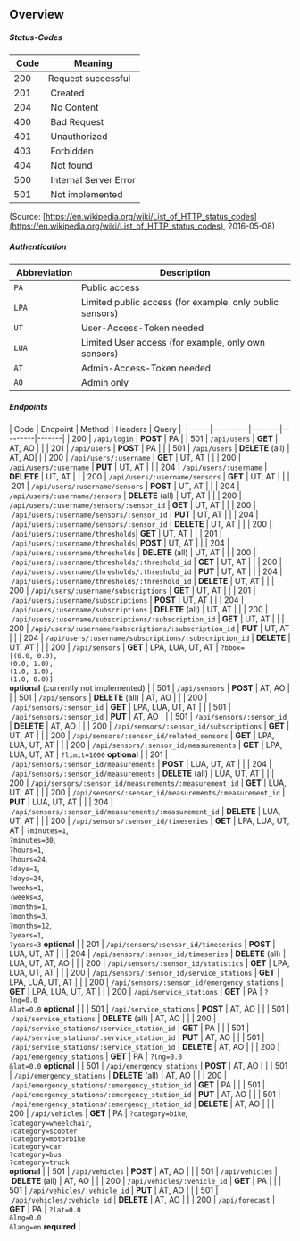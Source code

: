 ## Overview

##### Status-Codes

| Code | Meaning |
|------|---------|
| <span class="green">200</span> | Request successful |
| <span class="green">201</span> | Created |
| <span class="green">204</span> | No Content |
| <span class="red">400</span> | Bad Request |
| <span class="red">401</span> | Unauthorized |
| <span class="red">403</span> | Forbidden |
| <span class="red">404</span> | Not found |
| <span class="red">500</span> | Internal Server Error |
| <span class="blue">501</span> | Not implemented |

(Source: [https://en.wikipedia.org/wiki/List_of_HTTP_status_codes](https://en.wikipedia.org/wiki/List_of_HTTP_status_codes), 2016-05-08)


##### Authentication

| Abbreviation | Description |
|--------------|-------------|
| `PA` | Public access |
| `LPA` | Limited public access (for example, only public sensors) |
| `UT` | User-Access-Token needed |
| `LUA` | Limited User access (for example, only own sensors) |
| `AT` | Admin-Access-Token needed |
| `AO` | Admin only |


##### Endpoints

| Code | Endpoint | Method | Headers | Query | 
|------|----------|--------|---------|-------|
| <span class="green">200</span> | `/api/login` | **POST** | PA |
| <span class="blue">501</span> | `/api/users` | **GET** | AT, AO | |
| <span class="green">201</span> | `/api/users` | **POST** | PA | |
| <span class="blue">501</span> | `/api/users` | **DELETE** (all) | AT, AO| |
| <span class="green">200</span> | `/api/users/:username` | **GET** | UT, AT | |
| <span class="green">200</span> | `/api/users/:username` | **PUT** | UT, AT | |
| <span class="green">204</span> | `/api/users/:username` | **DELETE** | UT, AT | |
| <span class="green">200</span> | `/api/users/:username/sensors` | **GET** | UT, AT | |
| <span class="green">201</span> | `/api/users/:username/sensors` | **POST** | UT, AT | |
| <span class="green">204</span> | `/api/users/:username/sensors` | **DELETE** (all) | UT, AT | |
| <span class="green">200</span> | `/api/users/:username/sensors/:sensor_id` | **GET** | UT, AT | |
| <span class="green">200</span> | `/api/users/:username/sensors/:sensor_id` | **PUT** | UT, AT | |
| <span class="green">204</span> | `/api/users/:username/sensors/:sensor_id` | **DELETE** | UT, AT | |
| <span class="green">200</span> | `/api/users/:username/thresholds`| **GET** | UT, AT | |
| <span class="green">201</span> | `/api/users/:username/thresholds`| **POST** | UT, AT | |
| <span class="green">204</span> | `/api/users/:username/thresholds` | **DELETE** (all) | UT, AT | |
| <span class="green">200</span> | `/api/users/:username/thresholds/:threshold_id` | **GET** | UT, AT | |
| <span class="green">200</span> | `/api/users/:username/thresholds/:threshold_id` | **PUT** | UT, AT | |
| <span class="green">204</span> | `/api/users/:username/thresholds/:threshold_id` | **DELETE** | UT, AT | |
| <span class="green">200</span> | `/api/users/:username/subscriptions` | **GET** | UT, AT | |
| <span class="green">201</span> | `/api/users/:username/subscriptions` | **POST** | UT, AT | |
| <span class="green">204</span> | `/api/users/:username/subscriptions` | **DELETE** (all) | UT, AT | |
| <span class="green">200</span> | `/api/users/:username/subscriptions/:subscription_id` | **GET** | UT, AT | |
| <span class="green">200</span> | `/api/users/:username/subscriptions/:subscription_id` | **PUT** | UT, AT | |
| <span class="green">204</span> | `/api/users/:username/subscriptions/:subscription_id` | **DELETE** | UT, AT | |
| <span class="green">200</span> | `/api/sensors` | **GET** | LPA, LUA, UT, AT | `?bbox=` <br> `[(0.0, 0.0),` <br> `(0.0, 1.0),` <br> `(1.0, 1.0),` <br> `(1.0, 0.0)]` <br> **optional** (currently not implemented) |
| <span class="blue">501</span> | `/api/sensors` | **POST** | AT, AO | |
| <span class="blue">501</span> | `/api/sensors` | **DELETE** (all) | AT, AO  | |
| <span class="green">200</span> | `/api/sensors/:sensor_id` | **GET** | LPA, LUA, UT, AT | |
| <span class="blue">501</span> | `/api/sensors/:sensor_id` | **PUT** | AT, AO | |
| <span class="blue">501</span> | `/api/sensors/:sensor_id` | **DELETE** | AT, AO | |
| <span class="green">200</span> | `/api/sensors/:sensor_id/subscriptions` | **GET** | UT, AT | |
| <span class="green">200</span> | `/api/sensors/:sensor_id/related_sensors` | **GET** | LPA, LUA, UT, AT | |
| <span class="green">200</span> | `/api/sensors/:sensor_id/measurements` | **GET** | LPA, LUA, UT, AT | `?limit=1000` **optional** |
| <span class="green">201</span> | `/api/sensors/:sensor_id/measurements` | **POST** | LUA, UT, AT | |
| <span class="green">204</span> | `/api/sensors/:sensor_id/measurements` | **DELETE** (all) | LUA, UT, AT | |
| <span class="green">200</span> | `/api/sensors/:sensor_id/measurements/:measurement_id` | **GET** | LUA, UT, AT | |
| <span class="green">200</span> | `/api/sensors/:sensor_id/measurements/:measurement_id` | **PUT** | LUA, UT, AT | |
| <span class="green">204</span> | `/api/sensors/:sensor_id/measurements/:measurement_id` | **DELETE** | LUA, UT, AT | |
| <span class="green">200</span> | `/api/sensors/:sensor_id/timeseries` | **GET** | LPA, LUA, UT, AT | `?minutes=1`, <br> `?minutes=30`, <br> `?hours=1`, <br> `?hours=24`, <br> `?days=1`, <br> `?days=24`, <br>`?weeks=1`, <br>`?weeks=3`, <br> `?months=1`, <br> `?months=3`, <br> `?months=12`, <br> `?years=1`, <br> `?years=3` **optional** |
| <span class="green">201</span> | `/api/sensors/:sensor_id/timeseries` | **POST** | LUA, UT, AT | |
| <span class="green">204</span> | `/api/sensors/:sensor_id/timeseries` | **DELETE** (all) | LUA, UT, AT, AO | |
| <span class="green">200</span> | `/api/sensors/:sensor_id/statistics` | **GET** | LPA, LUA, UT, AT | |
| <span class="green">200</span> | `/api/sensors/:sensor_id/service_stations` | **GET** | LPA, LUA, UT, AT | |
| <span class="green">200</span> | `/api/sensors/:sensor_id/emergency_stations` | **GET** | LPA, LUA, UT, AT | |
| <span class="green">200</span> | `/api/service_stations` | **GET** | PA | `?lng=0.0` <br> `&lat=0.0` **optional** | |
| <span class="blue">501</span> | `/api/service_stations` | **POST** | AT, AO | |
| <span class="blue">501</span> | `/api/service_stations` | **DELETE** (all) | AT, AO | |
| <span class="green">200</span> | `/api/service_stations/:service_station_id` | **GET** | PA | |
| <span class="blue">501</span> | `/api/service_stations/:service_station_id` | **PUT** | AT, AO | |
| <span class="blue">501</span> | `/api/service_stations/:service_station_id` | **DELETE** | AT, AO | |
| <span class="green">200</span> | `/api/emergency_stations` | **GET** | PA | `?lng=0.0` <br> `&lat=0.0` **optional** |
| <span class="blue">501</span> | `/api/emergency_stations` | **POST** | AT, AO | |
| <span class="blue">501</span> | `/api/emergency_stations` | **DELETE** (all) | AT, AO | |
| <span class="green">200</span> | `/api/emergency_stations/:emergency_station_id` | **GET** | PA | |
| <span class="blue">501</span> | `/api/emergency_stations/:emergency_station_id` | **PUT** | AT, AO | |
| <span class="blue">501</span> | `/api/emergency_stations/:emergency_station_id` | **DELETE** | AT, AO | |
| <span class="green">200</span> | `/api/vehicles` | **GET** | PA | `?category=bike`, <br> `?category=wheelchair`, <br> `?category=scooter` <br> `?category=motorbike` <br> `?category=car` <br> `?category=bus` <br> `?category=truck` <br> **optional** |
| <span class="blue">501</span> | `/api/vehicles` | **POST** | AT, AO | |
| <span class="blue">501</span> | `/api/vehicles` | **DELETE** (all) | AT, AO | |
| <span class="green">200</span> | `/api/vehicles/:vehicle_id` | **GET** | PA | |
| <span class="blue">501</span> | `/api/vehicles/:vehicle_id` | **PUT** | AT, AO | |
| <span class="blue">501</span> | `/api/vehicles/:vehicle_id` | **DELETE** | AT, AO | |
| <span class="green">200</span> | `/api/forecast` | **GET** | PA | `?lat=0.0` <br> `&lng=0.0` <br> `&lang=en` **required** |

